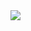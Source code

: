<img src="https://capsule-render.vercel.app/api?type=waving&&color=gradient&height=300&section=header&text=dhyn&fontSize=90" />
